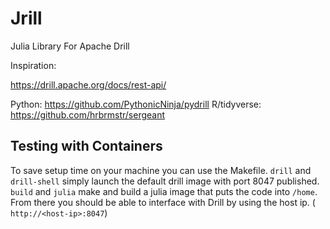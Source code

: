 # Jrill
Julia Library For Apache Drill


Inspiration:

https://drill.apache.org/docs/rest-api/

Python: https://github.com/PythonicNinja/pydrill
R/tidyverse: https://github.com/hrbrmstr/sergeant

## Testing with Containers

To save setup time on your machine you can use the Makefile. `drill` and `drill-shell` simply launch the default drill image with port 8047 published.
`build` and `julia` make and build a julia image that puts the code into `/home`. From there you should be able to interface with Drill by using the 
host ip. ( `http://<host-ip>:8047`) 
